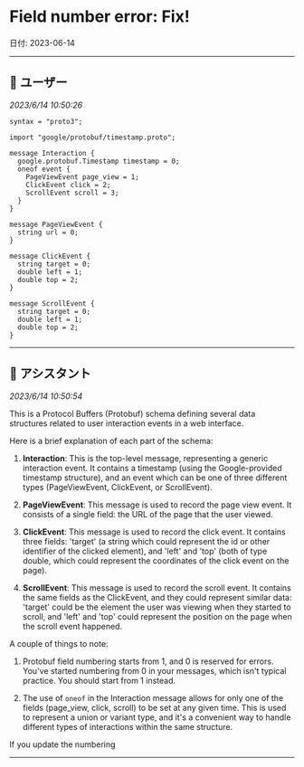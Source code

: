 # Field number error: Fix!

日付: 2023-06-14

---

## 👤 ユーザー
*2023/6/14 10:50:26*

```
syntax = "proto3";

import "google/protobuf/timestamp.proto";

message Interaction {
  google.protobuf.Timestamp timestamp = 0;
  oneof event {
    PageViewEvent page_view = 1;
    ClickEvent click = 2;
    ScrollEvent scroll = 3;
  }
}

message PageViewEvent {
  string url = 0;
}

message ClickEvent {
  string target = 0;
  double left = 1;
  double top = 2;
}

message ScrollEvent {
  string target = 0;
  double left = 1;
  double top = 2;
}
```

---

## 🤖 アシスタント
*2023/6/14 10:50:54*

This is a Protocol Buffers (Protobuf) schema defining several data structures related to user interaction events in a web interface.

Here is a brief explanation of each part of the schema:

1. **Interaction**: This is the top-level message, representing a generic interaction event. It contains a timestamp (using the Google-provided timestamp structure), and an event which can be one of three different types (PageViewEvent, ClickEvent, or ScrollEvent).

2. **PageViewEvent**: This message is used to record the page view event. It consists of a single field: the URL of the page that the user viewed.

3. **ClickEvent**: This message is used to record the click event. It contains three fields: 'target' (a string which could represent the id or other identifier of the clicked element), and 'left' and 'top' (both of type double, which could represent the coordinates of the click event on the page).

4. **ScrollEvent**: This message is used to record the scroll event. It contains the same fields as the ClickEvent, and they could represent similar data: 'target' could be the element the user was viewing when they started to scroll, and 'left' and 'top' could represent the position on the page when the scroll event happened.

A couple of things to note:

1. Protobuf field numbering starts from 1, and 0 is reserved for errors. You've started numbering from 0 in your messages, which isn't typical practice. You should start from 1 instead.

2. The use of `oneof` in the Interaction message allows for only one of the fields (page_view, click, scroll) to be set at any given time. This is used to represent a union or variant type, and it's a convenient way to handle different types of interactions within the same structure.

If you update the numbering

---
